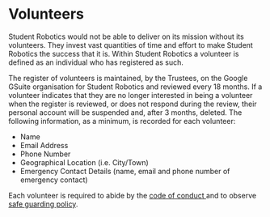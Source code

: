 # Volunteers

Student Robotics would not be able to deliver on its mission without its volunteers. They invest vast quantities of time and effort to make Student Robotics the success that it is. Within Student Robotics a volunteer is defined as an individual who has registered as such.

The register of volunteers is maintained, by the Trustees, on the Google GSuite organisation for Student Robotics and reviewed every 18 months. If a volunteer indicates that they are no longer interested in being a volunteer when the register is reviewed, or does not respond during the review, their personal account will be suspended and, after 3 months, deleted. The following information, as a minimum, is recorded for each volunteer:

* Name
* Email Address
* Phone Number
* Geographical Location \(i.e. City/Town\)
* Emergency Contact Details \(name, email and phone number of emergency contact\)

Each volunteer is required to abide by the  [code of conduct ](code-of-conduct.md) and to observe  [safe guarding policy](safeguarding.md). 
